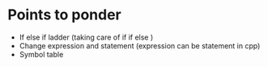 # Points to ponder

* If else if ladder (taking care of if if else )
* Change expression and statement (expression can be statement in cpp)
* Symbol table